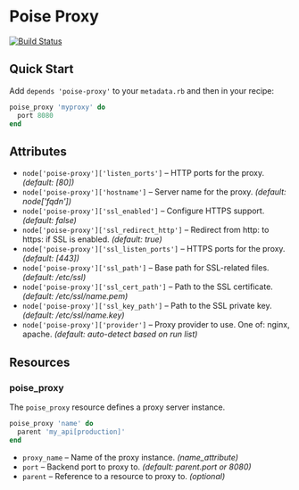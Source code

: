 Poise Proxy
===========

[![Build Status](https://travis-ci.org/poise/poise-proxy.png?branch=master)](https://travis-ci.org/poise/poise-proxy)

Quick Start
-----------

Add `depends 'poise-proxy'` to your `metadata.rb` and then in your recipe:

```ruby
poise_proxy 'myproxy' do
  port 8080
end
```

Attributes
----------

* `node['poise-proxy']['listen_ports']` – HTTP ports for the proxy. *(default: [80])*
* `node['poise-proxy']['hostname']` – Server name for the proxy. *(default: node['fqdn'])*
* `node['poise-proxy']['ssl_enabled']` – Configure HTTPS support. *(default: false)*
* `node['poise-proxy']['ssl_redirect_http']` – Redirect from http: to https: if SSL is enabled. *(default: true)*
* `node['poise-proxy']['ssl_listen_ports']` – HTTPS ports for the proxy. *(default: [443])*
* `node['poise-proxy']['ssl_path']` – Base path for SSL-related files. *(default: /etc/ssl)*
* `node['poise-proxy']['ssl_cert_path']` – Path to the SSL certificate. *(default: /etc/ssl/name.pem)*
* `node['poise-proxy']['ssl_key_path']` – Path to the SSL private key. *(default: /etc/ssl/name.key)*
* `node['poise-proxy']['provider']` – Proxy provider to use. One of: nginx, apache. *(default: auto-detect based on run list)*

Resources
---------

### poise_proxy

The `poise_proxy` resource defines a proxy server instance.

```ruby
poise_proxy 'name' do
  parent 'my_api[production]'
end
```

* `proxy_name` – Name of the proxy instance. *(name_attribute)*
* `port` – Backend port to proxy to. *(default: parent.port or 8080)*
* `parent` – Reference to a resource to proxy to. *(optional)*
